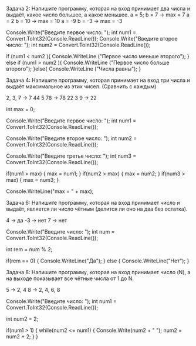 Задача 2: Напишите программу, которая на вход принимает два числа и выдаёт, какое число большее, а какое меньшее.
a = 5; b = 7 -> max = 7
a = 2 b = 10 -> max = 10
a = -9 b = -3 -> max = -3

Console.Write("Введите первое число: ");
int num1 = Convert.ToInt32(Console.ReadLine());
Console.Write("Введите второе число: ");
int num2 = Convert.ToInt32(Console.ReadLine());

if (num1 < num2 ){
     Console.WriteLine ("Первое число меньше второго");
} else if (num1 > num2 ){
     Console.WriteLine ("Первое число больше второго");
     }else{
     Console.WriteLine ("Числа равны");
 }


 Задача 4: Напишите программу, которая принимает на вход три числа и выдаёт максимальное из этих чисел. (Сравнить с каждым)

2, 3, 7 -> 7
44 5 78 -> 78
22 3 9 -> 22

int max = 0;

Console.Write("Введите первое число: ");
int num1 = Convert.ToInt32(Console.ReadLine());

Console.Write("Введите второе число: ");
int num2 = Convert.ToInt32(Console.ReadLine());

Console.Write("Введите третье число: ");
int num3 = Convert.ToInt32(Console.ReadLine());

if(num1 > max)
{
    max = num1;
}
if(num2 > max)
{
    max = num2;
}
if(num3 > max)
{
    max = num3;
}

Console.WriteLine("max = " + max);


Задача 6: Напишите программу, которая на вход принимает число и выдаёт, является ли число чётным (делится ли оно на два без остатка).

4 -> да
-3 -> нет
7 -> нет


Console.Write("Введите число: ");
int num = Convert.ToInt32(Console.ReadLine());

int rem = num % 2;

if(rem == 0)
{
    Console.WriteLine("Да");
}
else
{
    Console.WriteLine("Нет");
}


Задача 8: Напишите программу, которая на вход принимает число (N), а на выходе показывает все чётные числа от 1 до N.

5 -> 2, 4
8 -> 2, 4, 6, 8


Console.Write("Введите число: ");
int num1 = Convert.ToInt32(Console.ReadLine());

int num2 = 2;

if(num1 > 1)
{
    while(num2 <= num1)
    {
        Console.Write(num2 + " ");
        num2 = num2 + 2;
    }
}
